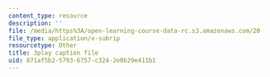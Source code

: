 ```yaml
---
content_type: resource
description: ''
file: /media/https%3A/open-learning-course-data-rc.s3.amazonaws.com/20-219-becoming-the-next-bill-nye-writing-and-hosting-the-educational-show-january-iap-2015/871af5b257936757c3242e0b29e411b1_mmDRqnTlII0.srt
file_type: application/x-subrip
resourcetype: Other
title: 3play caption file
uid: 871af5b2-5793-6757-c324-2e0b29e411b1
---
```

